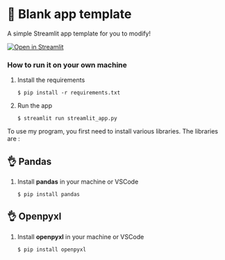 # 🎈 Blank app template

A simple Streamlit app template for you to modify!

[![Open in Streamlit](https://static.streamlit.io/badges/streamlit_badge_black_white.svg)](https://blank-app-template.streamlit.app/)

### How to run it on your own machine

1. Install the requirements

   ```
   $ pip install -r requirements.txt
   ```

2. Run the app

   ```
   $ streamlit run streamlit_app.py
   ```
To use my program, you first need to install various libraries. 
The libraries are : 

## 👌 Pandas 
1. Install **pandas** in your machine or VSCode
   ```
   $ pip install pandas
   ```

## 👌 Openpyxl
1. Install **openpyxl** in your machine or VSCode
   ```
   $ pip install openpyxl
   ```
